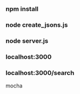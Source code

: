 ### npm install

### node create_jsons.js

### node server.js


### localhost:3000

### localhost:3000/search
mocha
